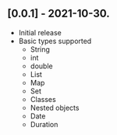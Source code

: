 ## [0.0.1] - 2021-10-30.

* Initial release
* Basic types supported
  * String
  * int
  * double
  * List
  * Map
  * Set
  * Classes
  * Nested objects
  * Date
  * Duration
